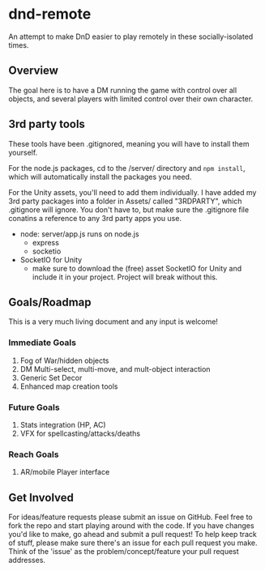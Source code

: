 # dnd-remote
 
An attempt to make DnD easier to play remotely in these socially-isolated times. 

## Overview

The goal here is to have a DM running the game with control over all objects, and several players with limited control over their own character. 

## 3rd party tools
These tools have been .gitignored, meaning you will have to install them yourself. 

For the node.js packages, cd to the /server/ directory and `npm install`, which will automatically install the packages you need. 

For the Unity assets, you'll need to add them individually. I have added my 3rd party packages into a folder in Assets/ called "3RDPARTY", which .gitignore will ignore. You don't have to, but make sure the .gitignore file conatins a reference to any 3rd party apps you use.

- node: server/app.js runs on node.js
    - express
    - socketio
- SocketIO for Unity
    - make sure to download the (free) asset SocketIO for Unity and include it in your project. Project will break without this. 


## Goals/Roadmap

This is a very much living document and any input is welcome!

### Immediate Goals
1. Fog of War/hidden objects
2. DM Multi-select, multi-move, and mult-object interaction
3. Generic Set Decor 
4. Enhanced map creation tools

### Future Goals
1. Stats integration (HP, AC)
2. VFX for spellcasting/attacks/deaths

### Reach Goals
1. AR/mobile Player interface


## Get Involved
For ideas/feature requests please submit an issue on GitHub. Feel free to fork the repo and start playing around with the code. If you have changes you'd like to make, go ahead and submit a pull request! To help keep track of stuff, please make sure there's an issue for each pull request you make. Think of the 'issue' as the problem/concept/feature your pull request addresses.



